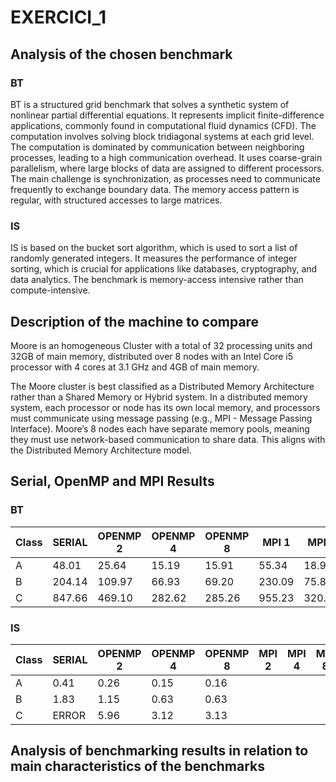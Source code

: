 # EXERCICI_1

## Analysis of the chosen benchmark

### BT
BT is a structured grid benchmark that solves a synthetic system of nonlinear partial differential equations.
It represents implicit finite-difference applications, commonly found in computational fluid dynamics (CFD).
The computation involves solving block tridiagonal systems at each grid level.
The computation is dominated by communication between neighboring processes, leading to a high communication overhead.
It uses coarse-grain parallelism, where large blocks of data are assigned to different processors.
The main challenge is synchronization, as processes need to communicate frequently to exchange boundary data.
The memory access pattern is regular, with structured accesses to large matrices.

### IS
IS is based on the bucket sort algorithm, which is used to sort a list of randomly generated integers.
It measures the performance of integer sorting, which is crucial for applications like databases, cryptography, and data analytics.
The benchmark is memory-access intensive rather than compute-intensive.

## Description of the machine to compare
Moore is an homogeneous Cluster with a total of 32 processing units and 32GB of main memory, distributed over 8 nodes with an Intel Core i5 processor with 4 cores at 3.1 GHz and 4GB of main memory.

The Moore cluster is best classified as a Distributed Memory Architecture rather than a Shared Memory or Hybrid system.
In a distributed memory system, each processor or node has its own local memory, and processors must communicate using message passing (e.g., MPI - Message Passing Interface).
Moore’s 8 nodes each have separate memory pools, meaning they must use network-based communication to share data.
This aligns with the Distributed Memory Architecture model.

## Serial, OpenMP and MPI Results

### BT
| Class | SERIAL | OPENMP 2 | OPENMP 4 | OPENMP 8 | MPI 1  | MPI 4  | MPI 9  | MPI 16 |
|-------|--------|----------|----------|----------|--------|--------|--------|--------|
| A     | 48.01  | 25.64    | 15.19    | 15.91    | 55.34  | 18.95  | 38.06  | 50.24  |
| B     | 204.14 | 109.97   | 66.93    | 69.20    | 230.09 | 75.80  | 89.00  | 75.93  |
| C     | 847.66 | 469.10   | 282.62   | 285.26   | 955.23 | 320.41 | 206.12 | 146.26 |

### IS
| Class | SERIAL | OPENMP 2 | OPENMP 4 | OPENMP 8 | MPI 2  | MPI 4  | MPI 8 | MPI 16 | MPI 32 |
|-------|--------|----------|----------|----------|--------|--------|-------|--------|--------|
| A     | 0.41   | 0.26     | 0.15     | 0.16     |        |        |       |        |        |
| B     | 1.83   | 1.15     | 0.63     | 0.63     |        |        |       |        |        |
| C     | ERROR  | 5.96     | 3.12     | 3.13     |        |        |       |        |        |

## Analysis of benchmarking results in relation to main characteristics of the benchmarks
